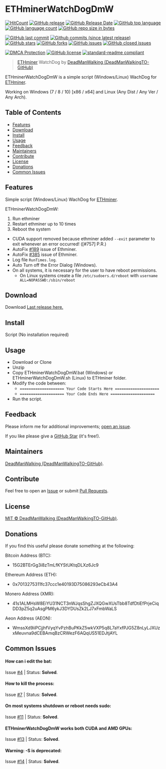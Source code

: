 # ETHminerWatchDogDmW

[![HitCount](http://hits.dwyl.io/DeadManWalkingTO/ETHminerWatchDogDmW.svg)](../../)
[![GitHub release](https://img.shields.io/github/release/DeadManWalkingTO/ETHminerWatchDogDmW/all.svg)](../../releases/latest)
[![GitHub Release Date](https://img.shields.io/github/release-date-pre/DeadManWalkingTO/ETHminerWatchDogDmW.svg)](../../releases/latest)
[![GitHub top language](https://img.shields.io/github/languages/top/DeadManWalkingTO/ETHminerWatchDogDmW.svg)](../../)
[![GitHub language count](https://img.shields.io/github/languages/count/DeadManWalkingTO/ETHminerWatchDogDmW.svg)](../../)
[![GitHub repo size in bytes](https://img.shields.io/github/repo-size/DeadManWalkingTO/ETHminerWatchDogDmW.svg)](../../)

[![GitHub last commit](https://img.shields.io/github/last-commit/DeadManWalkingTO/ETHminerWatchDogDmW.svg)](../../)
[![Github commits (since latest release)](https://img.shields.io/github/commits-since/DeadManWalkingTO/ETHminerWatchDogDmW/latest.svg)](../../)
[![GitHub stars](https://img.shields.io/github/stars/DeadManWalkingTO/ETHminerWatchDogDmW.svg)](../../stargazers)
[![GitHub forks](https://img.shields.io/github/forks/DeadManWalkingTO/ETHminerWatchDogDmW.svg)](../../network)
[![GitHub issues](https://img.shields.io/github/issues/DeadManWalkingTO/ETHminerWatchDogDmW.svg)](../../issues)
[![GitHub closed issues](https://img.shields.io/github/issues-closed/DeadManWalkingTO/ETHminerWatchDogDmW.svg)](../../issues)

[![DMCA Protection](https://img.shields.io/badge/DMCA-Protected-brightgreen.svg)](https://www.dmca.com/Takedowns.aspx?r=m)
[![GitHub license](https://img.shields.io/github/license/DeadManWalkingTO/ETHminerWatchDogDmW.svg)](./LICENSE)
[![standard-readme compliant](https://img.shields.io/badge/readme%20style-standard-brightgreen.svg)](./README.md)

> [ETHminer](https://github.com/ethereum-mining/ethminer) WatchDog by [DeadManWalking (DeadManWalkingTO-GitHub)](https://github.com/DeadManWalkingTO)

ETHminerWatchDogDmW is a simple script (Windows/Linux) WachDog for [ETHminer](https://github.com/ethereum-mining/ethminer).

Working on Windows (7 / 8 / 10) [x86 / x64] and Linux (Any Dist / Any Ver / Any Arch).

## Table of Contents

- [Features](#features)
- [Download](#download)
- [Install](#install)
- [Usage](#usage)
- [Feedback](#feedback)
- [Maintainers](#maintainers)
- [Contribute](#contribute)
- [License](#license)
- [Donations](#donations)
- [Common Issues](#common-issues)

## Features

Simple script (Windows/Linux) WachDog for [ETHminer](https://github.com/ethereum-mining/ethminer).

ETHminerWatchDogDmW:

1. Run ethminer
2. Restart ethminer up to 10 times
3. Reboot the system

* CUDA support removed because ethminer added `--exit` parameter to exit whenever an error occurred! ([#757] P.R.)
* AutoFix [#189](https://github.com/ethereum-mining/ethminer/issues/189) issue of Ethminer.
* AutoFix [#385](https://github.com/ethereum-mining/ethminer/issues/385) issue of Ethminer.
* Log file `RunTimes.log`.
* Auto Turn off the Error Dialog (Windows).
* On all systems, it is necessary for the user to have reboot permissions.
  * Οn Linux systems create a file `/etc/sudoers.d/reboot` with `username ALL=NOPASSWD:/sbin/reboot`

## Download

Download [Last release here.](../../releases/latest)

## Install

Script (No installation required)

## Usage

* Download or Clone
* Unzip
* Copy ETHminerWatchDogDmW.bat (Windows) or ETHminerWatchDogDmW.sh (Linux) to ETHminer folder.
* Modify the code between:
  * `==================== Your Code Starts Here ====================`
  * `==================== Your Code Ends Here ====================`
* Run the script.

## Feedback

Please inform me for additional improvements; [open an issue](../../issues).

If you like please give a [GitHub Star](../../stargazers) (it's free!).

## Maintainers

[DeadManWalking (DeadManWalkingTO-GitHub)](https://github.com/DeadManWalkingTO).

## Contribute

Feel free to open an [Issue](../../issues/new) or submit [Pull Requests](../../pulls).

## License

[MIT © DeadManWalking (DeadManWalkingTO-GitHub)](./LICENSE).

## Donations

If you find this useful please donate something at the following:

Bitcoin Address (BTC):
* 15G2BTErGg3i8zTmLfKYStUKtqDLXz6Jc9

Ethereum Address (ETH):
* 0x7013275311fc37ccc1e40193D75086293eCb43A4

Monero Address (XMR):
* 41s1ALMHsW8EiYU31NCT3nWJqsShgZJXQGwXUsTbb8TdfDtiEfPrjeCiqDD3pZ5q2uAsgPM6ykJ3DYDUsZk2LJ7xFmbWaLS

Aeon Address (AEON):
* WmssXd9iiPCjjhfVyqYvPzhBuPKkZ5wkVXP5q8L7aYxfPJG5Z8nLyLJXUzxMeuvna9dCEBAmqBzCRWezF6AQqUS51EDJtjAYL

## Common Issues

#### How can i edit the bat:
Issue [#4](../../issues/4) | Status: **Solved**.
#### How to kill the process:
Issue [#7](../../issues/7) | Status: **Solved**.
#### On most systems shutdown or reboot needs sudo:
Issue [#11](../../issues/11) | Status: **Solved**.
#### ETHminerWatchDogDmW works both CUDA and AMD GPUs:
Issue [#13](../../issues/13) | Status: **Solved**.
#### Warning: -S is deprecated:
Issue [#14](../../issues/14) | Status: **Solved**.
